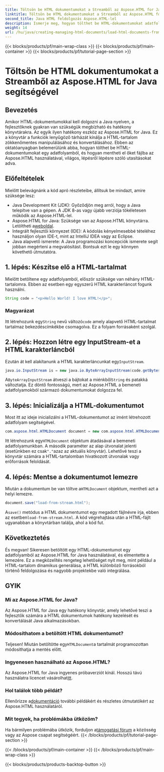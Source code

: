 ```yaml
---
title: Töltsön be HTML dokumentumokat a Streamből az Aspose.HTML for Java segítségével
linktitle: Töltsön be HTML dokumentumokat a Streamből az Aspose.HTML for Java segítségével
second_title: Java HTML feldolgozás Aspose.HTML-lel
description: Ismerje meg, hogyan tölthet be HTML-dokumentumokat adatfolyamokból az Aspose.HTML for Java használatával. Ez az útmutató lépésről lépésre ismerteti a zökkenőmentes HTML-kezelést.
weight: 14
url: /hu/java/creating-managing-html-documents/load-html-documents-from-stream/
---
```


{{< blocks/products/pf/main-wrap-class >}}
{{< blocks/products/pf/main-container >}}
{{< blocks/products/pf/tutorial-page-section >}}

# Töltsön be HTML dokumentumokat a Streamből az Aspose.HTML for Java segítségével

## Bevezetés
Amikor HTML-dokumentumokkal kell dolgozni a Java nyelven, a fejlesztőknek gyakran van szükségük megbízható és hatékony könyvtárakra. Az egyik ilyen hatékony eszköz az Aspose.HTML for Java. Ez a könyvtár a funkciók lenyűgöző tárházát kínálja a HTML-tartalom zökkenőmentes manipulálásához és konvertálásához. Ebben az oktatóanyagban belemerülünk abba, hogyan tölthet be HTML-dokumentumokat egy adatfolyamból, és hogyan mentheti el őket fájlba az Aspose.HTML használatával, világos, lépésről lépésre szóló utasításokat adva.
## Előfeltételek
Mielőtt belevágnánk a kód apró részleteibe, állítsuk be mindazt, amire szüksége lesz:
- Java Development Kit (JDK): Győződjön meg arról, hogy a Java telepítve van a gépen. A JDK 8-as vagy újabb verziója tökéletesen működik az Aspose.HTML-lel.
-  Aspose.HTML for Java: Szüksége van az Aspose.HTML könyvtárra. Letöltheti a[weboldal](https://releases.aspose.com/html/java/).
- Integrált fejlesztői környezet (IDE): A kódolás kényelmesebbé tételéhez használjon olyan IDE-t, mint az IntelliJ IDEA vagy az Eclipse. 
- Java alapvető ismerete: A Java programozási koncepciók ismerete segít jobban megérteni a megvalósítást.
Bontsuk ezt le egy könnyen követhető útmutatóra.
## 1. lépés: Készítse elő a HTML-tartalmat
Mielőtt betöltene egy adatfolyamból, először szüksége van néhány HTML-tartalomra. Ebben az esetben egy egyszerű HTML karakterláncot fogunk használni.
```java
String code = "<p>Hello World! I love HTML!</p>";
```
### Magyarázat
 Itt létrehozunk egy`String` nevű változó`code` amely alapvető HTML-tartalmat tartalmaz bekezdéscímkékbe csomagolva. Ez a folyam forrásaként szolgál.
## 2. lépés: Hozzon létre egy InputStream-et a HTML karakterláncból
 Ezután át kell alakítanunk a HTML karakterláncunkat egy`InputStream`.
```java
java.io.InputStream is = new java.io.ByteArrayInputStream(code.getBytes());
```

 A`ByteArrayInputStream` átveszi a bájtokat a miénkből`String` és patakká változtatja. Ez döntő fontosságú, mert az Aspose.HTML a bemeneti adatfolyamokból származó dokumentumokat dolgozza fel.
## 3. lépés: Inicializálja a HTML-dokumentumot
Most itt az ideje inicializálni a HTML-dokumentumot az imént létrehozott adatfolyam segítségével.
```java
com.aspose.html.HTMLDocument document = new com.aspose.html.HTMLDocument(is, ".");
```

 Itt létrehozunk egy`HTMLDocument` objektum átadásával a bemeneti adatfolyamunkban. A második paraméter az alap útvonalat jelenti (esetünkben ez csak`"."`azaz az aktuális könyvtár). Lehetővé teszi a könyvtár számára a HTML-tartalomban hivatkozott útvonalak vagy erőforrások feloldását.
## 4. lépés: Mentse a dokumentumot lemezre
 Miután a dokumentum be van töltve a`HTMLDocument` objektum, mentheti azt a helyi lemezre.
```java
document.save("load-from-stream.html");
```

 A`save()` metódus a HTML dokumentumot egy megadott fájlnévre írja, ebben az esetben`load-from-stream.html`. A kód végrehajtása után a HTML-fájlt ugyanabban a könyvtárban találja, ahol a kód fut.
## Következtetés
És megvan! Sikeresen betöltött egy HTML-dokumentumot egy adatfolyamból az Aspose.HTML for Java használatával, és elmentette a lemezére. Ez a megközelítés rengeteg lehetőséget nyit meg, mint például a HTML-tartalom dinamikus generálása, a HTML különböző forrásokból történő feldolgozása és nagyobb projektekbe való integrálása.

## GYIK
### Mi az Aspose.HTML for Java?
Az Aspose.HTML for Java egy hatékony könyvtár, amely lehetővé teszi a fejlesztők számára a HTML dokumentumok hatékony kezelését és konvertálását Java alkalmazásokban.
### Módosíthatom a betöltött HTML dokumentumot?
 Teljesen! Miután betöltötte egy`HTMLDocument`a tartalmát programozottan módosíthatja a mentés előtt.
### Ingyenesen használható az Aspose.HTML?
 Az Aspose.HTML for Java ingyenes próbaverziót kínál. Hosszú távú használatra licencet vásárolhat[itt](https://purchase.aspose.com/buy).
### Hol találok több példát?
 Ellenőrizze a[dokumentáció](https://reference.aspose.com/html/java/) további példákért és részletes útmutatókért az Aspose.HTML használatáról.
### Mit tegyek, ha problémákba ütközöm?
 Ha bármilyen problémába ütközik, forduljon a[támogatási fórum](https://forum.aspose.com/c/html/29) a közösség vagy az Aspose csapat segítségéért.
{{< /blocks/products/pf/tutorial-page-section >}}

{{< /blocks/products/pf/main-container >}}
{{< /blocks/products/pf/main-wrap-class >}}

{{< blocks/products/products-backtop-button >}}
